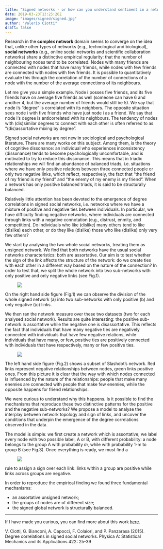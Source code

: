 ```yaml
---
title: "Signed networks - or how can you understand sentiment in a network"
date: 2019-03-23T13:25:26Z
image: "images/signed/signed.jpg"
author: "Valerio Ciotti"
draft: false
---
```



Research in the **complex network** domain seems to converge on the idea that, unlike other types of networks (e.g., technological and biological), **social networks** (e.g., online social networks and scientific collaboration networks) share a distinctive empirical regularity: that the number of neighbouring nodes tend to be correlated. Nodes with many friends are connected with nodes that have many friends, while nodes with few friends are connected with nodes with few friends. It is possible to quantitatively evaluate this through the correlation of the number of connections of a node with the number of the average connections of its neighbours.

Let me give you a simple example. Node i posses five friends, and its five friends have on average five friends as well (someone can have 6 and another 4, but the average number of friends would still be 5). We say that node i’s “degree” is correlated with its neighbors. The opposite situation sees node i with five friends who have just node i as a friend. We say that node i‘s degree is anticorrelated with its neighbours. The tendency of nodes with (dis)similar degrees to connect with each other is often referred to as ”(dis)assortative mixing by degree”.

Signed social networks are not new in sociological and psychological literature. There are many works on this subject. Among them,  is the theory of cognitive dissonance: an individual who experiences inconsistency (dissonance) tends to become psychologically uncomfortable, and is motivated to try to reduce this dissonance. This means that in triadic relationships we will find an abundance of balanced triads, i.e. situations where we have only positive relations between three connected people or only two negative links, which reflect, respectively, the fact that “the friend of my friend is my friend” and “the enemy of my enemy is my friend“. When a network has only positive balanced triads, it is said to be structurally balanced.

Relatively little attention has been devoted to the emergence of degree correlations in signed social networks, i.e. networks where we have a mixture of positive and negative ties between individuals. In particular, we have difficulty finding negative networks, where individuals are connected through links with a negative connotation (e.g., distrust, enmity, and competition). Do individuals who like (dislike) many others tend to like (dislike) each other, or do they like (dislike) those who like (dislike) only very few others? 

We start by analysing the two whole social networks, treating them as unsigned network. We find that both networks have the usual social networks characteristics: both are assortative. Our aim is to test whether the sign of the link affects the structure of the network: do we create ties with each other in a different way based on the nature of the connection? In order to test that, we split the whole network into two sub-networks with only positive and only negative links (see Fig.1).

<figure>
  <img src="images/division_2.png#floatright"/>
</figure>


On the right hand side figure (Fig.1) we can observe the division of the whole signed network (a) into two sub-networks with only positive (b) and only negative (\c) links.

We then ran the network measure over these two datasets (two for each analysed social network). Results are quite interesting: the positive sub-network is assortative while the negative one is disassortative. This reflects the fact that individuals that have many negative ties are negatively connected with individuals that have few negative relations, while individuals that have many, or few, positive ties are positively connected with individuals that have respectively, many or few positive ties.

<figure>
  <img src="images/result_slashdot.png#floatleft"/>
</figure>


The left hand side figure (Fig.2) shows a subset of Slashdot’s network. Red links represent negative relationships between nodes, green links positive ones. From this picture it is clear that the way with which nodes connected is influenced by the nature of the relationships: people that make many enemies are connected with people that make few enemies, while the opposite happens for friend relationships.


We were curious to understand why this happens. Is it possible to find the mechanisms that reproduce these two distinctive patterns for the positive and the negative sub-networks? We propose a model to analyse the interplay between network topology and sign of links, and uncover the conditions that underpin the emergence of the degree correlations observed in the data.

The model is simple: we first create a network which is assortative; we label every node with two possible label, A or B, with different probability: a node belongs to the group A with probability _m_, while with probability 1-m to group B (see Fig.3). Once everything is ready, we must find a 
<figure>
  <img src="images/due-gruppi.png#floatright"/>
</figure>
rule to assign a sign over each link: links within a group are positive while links across groups are negative.



In order to reproduce the empirical finding we found three fundamental mechanisms: 

- an assortative unsigned network;
- the groups of nodes are of different size;
- the signed global network is structurally balanced.

-------------

If I have made you curious, you can find more about this work [here](https://www.sciencedirect.com/science/article/pii/S0378437114010334).

V. Ciotti, G. Bianconi, A. Capocci, F. Colaiori, and P. Panzarasa (2015). Degree correlations in signed social networks. Physica A: Statistical Mechanics and its Applications 422: 25-39

